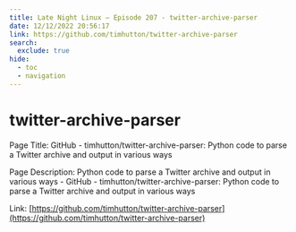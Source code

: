 ```yaml
---
title: Late Night Linux – Episode 207 - twitter-archive-parser
date: 12/12/2022 20:56:17
link: https://github.com/timhutton/twitter-archive-parser
search:
  exclude: true
hide:
  - toc
  - navigation
---
```


# twitter-archive-parser

Page Title: GitHub - timhutton/twitter-archive-parser: Python code to parse a Twitter archive and output in various ways

Page Description: Python code to parse a Twitter archive and output in various ways - GitHub - timhutton/twitter-archive-parser: Python code to parse a Twitter archive and output in various ways 

Link: [https://github.com/timhutton/twitter-archive-parser](https://github.com/timhutton/twitter-archive-parser)